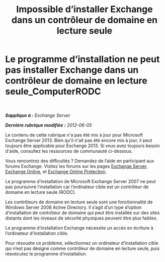 ﻿---
title: 'Impossible d’installer Exchange dans un contrôleur de domaine en lecture seule'
TOCTitle: Le programme d’installation ne peut pas installer Exchange dans un contrôleur de domaine en lecture seule_ComputerRODC
ms:assetid: 4934d755-65be-47e2-86b0-6ea1ab148a96
ms:mtpsurl: https://technet.microsoft.com/fr-fr/library/ms.exch.setupreadiness.computerrodc(v=EXCHG.150)
ms:contentKeyID: 50478033
ms.date: 05/23/2018
mtps_version: v=EXCHG.150
ms.translationtype: MT
---

# Le programme d’installation ne peut pas installer Exchange dans un contrôleur de domaine en lecture seule\_ComputerRODC

 

_**Sapplique à :** Exchange Server_

_**Dernière rubrique modifiée :** 2012-06-05_

Le contenu de cette rubrique n'a pas été mis à jour pour Microsoft Exchange Server 2013. Bien qu'il n'ait pas été encore mis à jour, il peut toujours être applicable pour Exchange 2013. Si vous avez toujours besoin d'aide, consultez les ressources de communauté ci-dessous.

Vous rencontrez des difficultés ? Demandez de l’aide en participant aux forums Exchange. Visitez les forums sur les pages [Exchange Server](https://go.microsoft.com/fwlink/p/?linkid=60612), [Exchange Online](https://go.microsoft.com/fwlink/p/?linkid=267542), et [Exchange Online Protection](https://go.microsoft.com/fwlink/p/?linkid=285351).

Le programme d’installation de Microsoft Exchange Server 2007 ne peut pas poursuivre l’installation car l’ordinateur cible est un contrôleur de domaine en lecture seule (RODC).

Les contrôleurs de domaine en lecture seule sont une fonctionnalité de Windows Server 2008 Active Directory. Il s’agit d’un type d’option d’installation de contrôleur de domaine qui peut être installée sur des sites distants dont les niveaux de sécurité physiques peuvent être plus faibles.

Le programme d’installation Exchange nécessite un accès en écriture à l’ordinateur d’installation cible.

Pour résoudre ce problème, sélectionnez un ordinateur d’installation cible qui n’est pas désigné comme contrôleur de domaine en lecture seule, puis réexécutez le programme d’installation.

